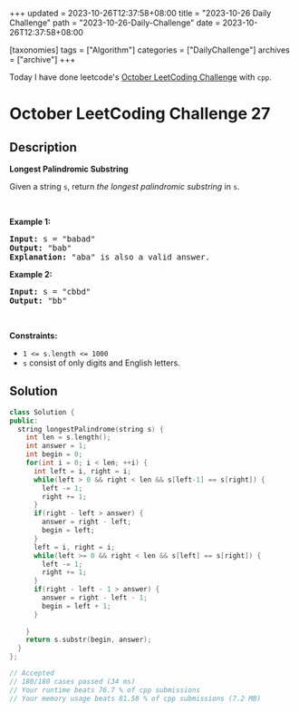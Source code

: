 +++
updated = 2023-10-26T12:37:58+08:00
title = "2023-10-26 Daily Challenge"
path = "2023-10-26-Daily-Challenge"
date = 2023-10-26T12:37:58+08:00

[taxonomies]
tags = ["Algorithm"]
categories = ["DailyChallenge"]
archives = ["archive"]
+++

Today I have done leetcode's [October LeetCoding Challenge](https://leetcode.com/problems/max-dot-product-of-two-subsequences) with `cpp`.

<!-- more -->

# October LeetCoding Challenge 27

## Description

**Longest Palindromic Substring**

<p>Given a string <code>s</code>, return <em>the longest</em> <span data-keyword="palindromic-string"><em>palindromic</em></span> <span data-keyword="substring-nonempty"><em>substring</em></span> in <code>s</code>.</p>

<p>&nbsp;</p>
<p><strong class="example">Example 1:</strong></p>

<pre>
<strong>Input:</strong> s = &quot;babad&quot;
<strong>Output:</strong> &quot;bab&quot;
<strong>Explanation:</strong> &quot;aba&quot; is also a valid answer.
</pre>

<p><strong class="example">Example 2:</strong></p>

<pre>
<strong>Input:</strong> s = &quot;cbbd&quot;
<strong>Output:</strong> &quot;bb&quot;
</pre>

<p>&nbsp;</p>
<p><strong>Constraints:</strong></p>

<ul>
	<li><code>1 &lt;= s.length &lt;= 1000</code></li>
	<li><code>s</code> consist of only digits and English letters.</li>
</ul>

## Solution

``` cpp
class Solution {
public:
  string longestPalindrome(string s) {
    int len = s.length();
    int answer = 1;
    int begin = 0;
    for(int i = 0; i < len; ++i) {
      int left = i, right = i;
      while(left > 0 && right < len && s[left-1] == s[right]) {
        left -= 1;
        right += 1;
      }
      if(right - left > answer) {
        answer = right - left;
        begin = left;
      }
      left = i, right = i;
      while(left >= 0 && right < len && s[left] == s[right]) {
        left -= 1;
        right += 1;
      }
      if(right - left - 1 > answer) {
        answer = right - left - 1;
        begin = left + 1;
      }
      
    }
    return s.substr(begin, answer);
  }
};

// Accepted
// 180/180 cases passed (34 ms)
// Your runtime beats 76.7 % of cpp submissions
// Your memory usage beats 81.58 % of cpp submissions (7.2 MB)
```
